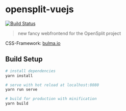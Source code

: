 # opensplit-vuejs
[![Build Status](https://travis-ci.org/OpenSplit/opensplit-frontend.svg?branch=master)](https://travis-ci.org/OpenSplit/opensplit-frontend)

> new fancy webfrontend for the OpenSplit project

CSS-Framework: [bulma.io](https://bulma.io/)

## Build Setup

``` bash
# install dependencies
yarn install

# serve with hot reload at localhost:8080
yarn run serve

# build for production with minification
yarn build

```